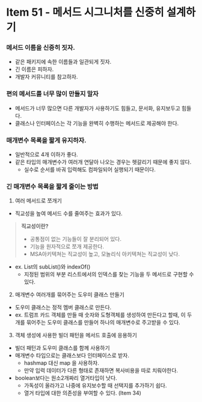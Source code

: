 # Item 51 - 메서드 시그니처를 신중히 설계하기

### 메서드 이름을 신중히 짓자.
* 같은 패키지에 속한 이름들과 일관되게 짓자.
* 긴 이름은 피하자.
* 개발자 커뮤니티를 참고하자.

### 편의 메서드를 너무 많이 만들지 말자
* 메서드가 너무 많으면 다른 개발자가 사용하기도 힘들고, 문서화, 유지보두고 힘들다.
* 클래스나 인터페이스는 각 기능을 완벽히 수행하는 메서드로 제공해야 한다.

### 매개변수 목록을 짧게 유지하자.
* 일반적으로 4개 이하가 좋다.
* 같은 타입의 매개변수가 여러개 연달아 나오는 경우는 헷갈리기 때문에 좋지 않다.
	* 실수로 순서를 바궈 입력해도 컴파일되어 실행되기 때문이다.


### 긴 매개변수 목록을 짧게 줄이는 방법
1. 여러 메서드로 쪼개기
* 직교성을 높여 메서드 수를 줄여주는 효과가 있다.
> **직교성이란?**
> * 공통점이 없는 기능들이 잘 분리되어 있다.
> * 기능을 원자적으로 쪼개 제공한다.
> * MSA아키텍쳐는 직교성이 높고, 모놀리식 아키텍쳐는 직교성이 낮다.
* ex. List의 subList()와 indexOf()
	* 지정된 범위의 부분 리스트에서의 인덱스를 찾는 기능을 두 메서드로 구현할 수 있다.

2. 매개변수 여러개를 묶어주는 도우미 클래스 만들기
* 도우미 클래스는 정적 멤버 클래스로 만든다.
* ex. 트럼프 카드 객체를 만들 때 숫자와 도형객체를 생성하여 만든다고 할때, 이 두개를 묶어주는 도우미 클래스를 만들어 하나의 매개변수로 주고받을 수 있다.

3. 객체 생성에 사용한 빌더 패턴을 메서드 호출에 응용하기
* 빌더 패턴과 도우미 클래스를 함께 사용하기
* 매개변수 타입으로는 클래스보다 인터페이스로 받자.
	* hashmap 대신 map 을 사용하자.
	* 만약 입력 데이터가 다른 형태로 존재하면 복사비용을 따로 치뤄야한다.
* boolean보다는 원소2개짜리 열거타입이 낫다.
	* 가독성이 올라가고 나중에 유지보수할 때 선택지를 추가하기 쉽다.
	* 열거 타입에 대한 의존성을 부여할 수 있다. (Item 34)


<!--

```java

```
 -->
